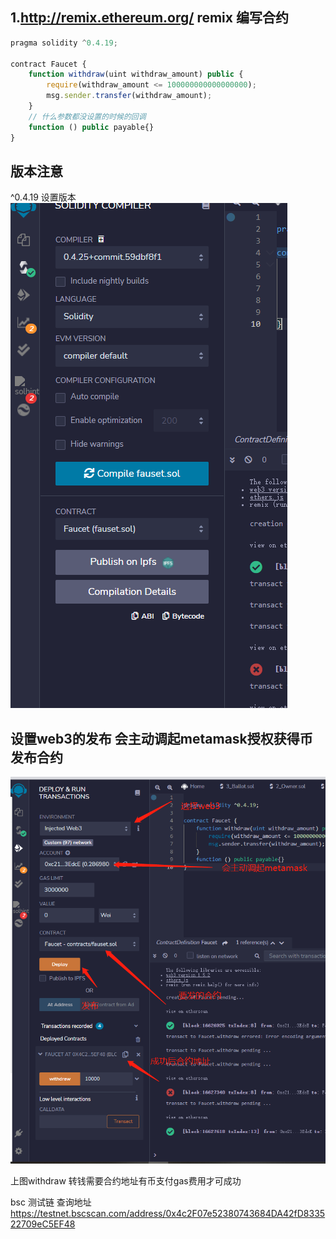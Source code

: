 <!--
 * @Author: your name
 * @Date: 2022-02-10 16:35:55
 * @LastEditTime: 2022-02-10 16:42:11
 * @LastEditors: Please set LastEditors
 * @Description: 打开koroFileHeader查看配置 进行设置: https://github.com/OBKoro1/koro1FileHeader/wiki/%E9%85%8D%E7%BD%AE
 * @FilePath: \lcz_document\docs\study\solidy.md
-->
## 1.http://remix.ethereum.org/ remix 编写合约
```jsx
pragma solidity ^0.4.19;

contract Faucet {
    function withdraw(uint withdraw_amount) public {
        require(withdraw_amount <= 100000000000000000);
        msg.sender.transfer(withdraw_amount);
    }
    // 什么参数都没设置的时候的回调
    function () public payable{}
}
```

## 版本注意
^0.4.19
设置版本
![版本注意](../assets/solidy/solidy1.png)

## 设置web3的发布 会主动调起metamask授权获得币 发布合约
![合约发布](../assets/solidy/solidy2.png)         

上图withdraw 转钱需要合约地址有币支付gas费用才可成功                       

bsc 测试链 查询地址                     
https://testnet.bscscan.com/address/0x4c2F07e52380743684DA42fD833522709eC5EF48